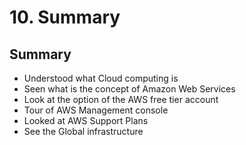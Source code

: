 # 10. Summary

## Summary

* Understood what Cloud computing is
* Seen what is the concept of Amazon Web Services
* Look at the option of the AWS free tier account
* Tour of AWS Management console
* Looked at AWS Support Plans
* See the Global infrastructure






